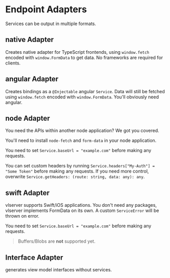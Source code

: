 # Endpoint Adapters
Services can be output in multiple formats.

## native Adapter
Creates native adapter for TypeScript frontends, using `window.fetch` encoded with `window.FormData` to get data. No frameworks are required for clients.

## angular Adapter
Creates bindings as a `@Injectable` angular `Service`. Data will still be fetched using `window.fetch` encoded with `window.FormData`. You'll obviously need angular.

## node Adapter
You need the APIs within another node application? We got you covered. 

You'll need to install `node-fetch` and `form-data` in your node application. 

You need to set `Service.baseUrl = "example.com"` before making any requests. 

You can set custom headers by running `Service.headers["My-Auth"] = "Some Token"` before making any requests. If you need more control, overwrite `Service.getHeaders: (route: string, data: any): any`.

## swift Adapter
vlserver supports Swift/iOS applications. You don't need any packages, vlserver implements FormData on its own. A custom `ServiceError` will be thrown on error.

You need to set `Service.baseUrl = "example.com"` before making any requests.

> Buffers/Blobs are **not** supported yet.

## Interface Adapter
generates view model interfaces without services.